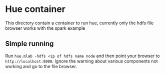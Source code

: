 # Hue container

This directory contain a container to run hue, currently only the hdfs file browser works with the spark example

## Simple running

Run `hue.mlab -hdfs <ip of hdfs name node` and then point your browser to `http://localhost:8000`.
Ignore the warning about various components not working and go to the file browser.
